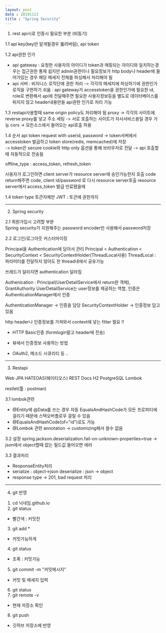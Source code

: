 ```yaml
---
layout: post
date : 20191113
title : "Spring Security"
---
```



1. rest api시로 인증시 필요한 부분 (비동기)

1.1  api key(key만 알게될경우 뚫려버림), api token 

1.2 api권한 인가 
- api gateway
: 요청한 사용자의 아이디가 token과 매핑되는 아이디와 일치하는경우는 접근권한 통제 쉽지만 
  admin권한이나 필요정보가 http body나 header에 들어가있는 경우 해당 메세지 전체를 파싱해서 처리해야 됨  
- api 서버 
: 비지니스 로직단에 권한 처리 -> 각각의 메세지에 파싱하기에 권한인가 로직을 구현하기 쉬움 
: api gateway가 accesstoken을 권한인가에 필요한 id, role로 변환해서 api에 전달해주면 필요한 사용자정보등을 별도로 데이터베이스를 뒤지지 않고 header내용만을 api권한 인가로 처리 가능 

1.3 restapi사용할때 same origin policy도 처리해야 됨 
proxy -> 각각의 사이트에 reverse proxy를 넣고 주소 세팅 -> 서로 호출하는 사이트가 자사서비스용일 경우 가능 
cors -> 모든소스에서 들어오는 api호출 허용 

1.4 순서 
api token request with userid, password 
-> token서버에서 accesstoken 발급하고 token store(redis, memcached)에 저장  
-> token은 secure cookie와 http only 옵션을 통해 브라우저로 전달 
-> api 호출할때 자동적으로 전송됨

offline_type : access_token, refresh_token

사용자가 로그인하면 client server가 resource server에 승인가능한지 호출
code return해주면 code, client id/password 로 다시 resource server호출
resource server에서 access_token 발급 
만료됐을때 

1.4 token type 
토큰자체만
JWT : 토큰에 권한까지

------------------------------------

2. Spring security 

2.1 회원가입시 고려할 부분  
Spring security가 지원해주는 password encoder만 사용해서 password저장 

2.2 로그인/로그아웃 커스터마이징

Principal을 Authentication에 담아서 관리 
Principal < Authentication < SecurityContext < SecurityContextHolder(ThreadLocal사용)
ThreadLocal : 파라미터를 전달하지 않아도 한 thread내에서 공유가능 

쓰레드가 달라지면 authentication 달라짐 

Authenication : Principal(UserDetailService에서 return한 객체), GrantAuthority
UserDetailService는 user정보를 제공하는 역할, 인증은 AuthenticationManager에서 인증 

AuthenticationManager -> 인증을 담당
SecurityContextHolder -> 인증정보 담고 있음 

http header나 인증정보를 가져와서 context에 넣는 filter 필요 !!


* HTTP Basic인증 (formlogin말고 header에 전송)

* 뷰에서 인증정보 사용하는 방법 

* OAuth2, 메소드 시큐리티 등 .. 

------------------------------------

3. Restapi

Web
JPA
HATEOAS(헤이티오스)
REST Docs
H2
PostgreSQL
Lombok

restlet(툴 : postman)

3.1 lombok관련 
- @Entity에 @Data를 쓰는 경우 자동 EqualsAndHashCode가 모든 프로퍼티에 걸리기 때문에 스택오버플로우 걸릴 수 있음 
- @EqualsAndHashCode(of="id")로도 가능 
- @Lombok 관련 annotation -> customizing해서 쓸수 없음 

3.2 설정
spring.jackson.deserialization.fail-on-unknown-properties=true -> json에서 object할때 없는 필드값 들어오면 에러 

3.3 결과처리
- ResponseEntity처리
- serialize : object->json
  deserialize : json -> object
- response type -> 201, bad request 처리 

------------------------------------

4. git 반영 

1) cd 닉네임.github.io
2) git status
 - 빨간색 : 커밋전 
3) git add *
 - 커밋가능하게 
4) git status
- 초록 : 커밋가능
5) git commit -m "커밋메시지"
- 커밋 및 메세지 입력
6) git status
7) git remote -v
- 현재 저장소 확인 
8) git push
- 깃허브 저장소에 반영 